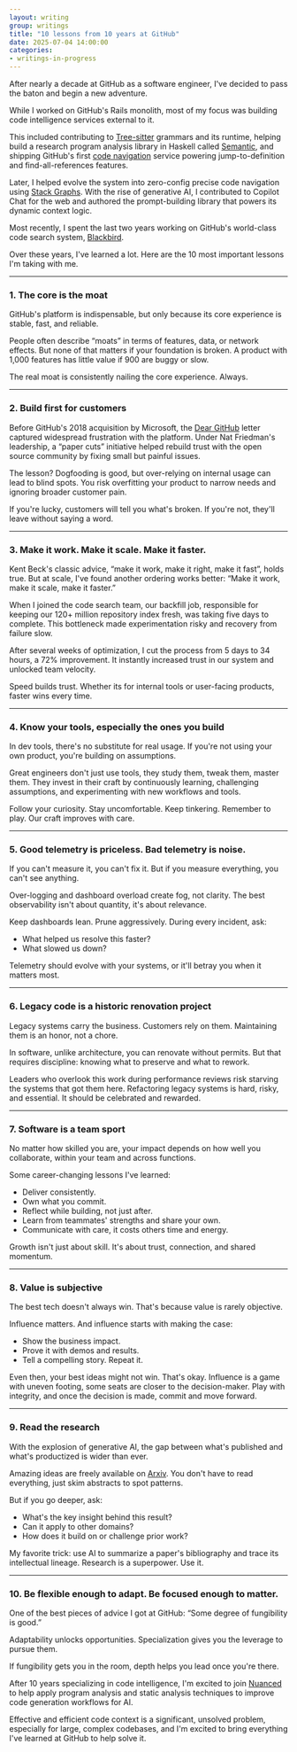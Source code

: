 ```yaml
---
layout: writing
group: writings
title: "10 lessons from 10 years at GitHub"
date: 2025-07-04 14:00:00
categories:
- writings-in-progress
---
```


After nearly a decade at GitHub as a software engineer, I've decided to pass the baton and begin a new adventure.

While I worked on GitHub's Rails monolith, most of my focus was building code intelligence services external to it.

This included contributing to <a href="https://tree-sitter.github.io/tree-sitter/">Tree-sitter</a> grammars and its runtime, helping build a research program analysis library in Haskell called <a href="https://github.com/github/semantic">Semantic</a>, and shipping GitHub's first <a href="https://docs.github.com/en/repositories/working-with-files/using-files/navigating-code-on-github">code navigation</a> service powering jump-to-definition and find-all-references features.

Later, I helped evolve the system into zero-config precise code navigation using <a href="https://github.com/github/stack-graphs">Stack Graphs</a>. With the rise of generative AI, I contributed to Copilot Chat for the web and authored the prompt-building library that powers its dynamic context logic.

Most recently, I spent the last two years working on GitHub's world-class code search system, <a href="https://github.blog/engineering/architecture-optimization/the-technology-behind-githubs-new-code-search/">Blackbird</a>.

Over these years, I've learned a lot. Here are the 10 most important lessons I'm taking with me.

---

### 1. The core is the moat

GitHub's platform is indispensable, but only because its core experience is stable, fast, and reliable.

People often describe “moats” in terms of features, data, or network effects. But none of that matters if your foundation is broken. A product with 1,000 features has little value if 900 are buggy or slow.

The real moat is consistently nailing the core experience. Always.

---

### 2. Build first for customers

Before GitHub's 2018 acquisition by Microsoft, the [Dear GitHub](https://github.com/dear-github/dear-github) letter captured widespread frustration with the platform. Under Nat Friedman's leadership, a “paper cuts” initiative helped rebuild trust with the open source community by fixing small but painful issues.

The lesson? Dogfooding is good, but over-relying on internal usage can lead to blind spots. You risk overfitting your product to narrow needs and ignoring broader customer pain.

If you're lucky, customers will tell you what's broken. If you're not, they'll leave without saying a word.

---

### 3. Make it work. Make it scale. Make it faster.

Kent Beck's classic advice, “make it work, make it right, make it fast”, holds true. But at scale, I've found another ordering works better: “Make it work, make it scale, make it faster.”

When I joined the code search team, our backfill job, responsible for keeping our 120+ million repository index fresh, was taking five days to complete. This bottleneck made experimentation risky and recovery from failure slow.

After several weeks of optimization, I cut the process from 5 days to 34 hours, a 72% improvement. It instantly increased trust in our system and unlocked team velocity.

Speed builds trust. Whether its for internal tools or user-facing products, faster wins every time.

---

### 4. Know your tools, especially the ones you build

In dev tools, there's no substitute for real usage. If you're not using your own product, you're building on assumptions.

Great engineers don't just use tools, they study them, tweak them, master them. They invest in their craft by continuously learning, challenging assumptions, and experimenting with new workflows and tools.

Follow your curiosity. Stay uncomfortable. Keep tinkering. Remember to play. Our craft improves with care.

---

### 5. Good telemetry is priceless. Bad telemetry is noise.

If you can't measure it, you can't fix it. But if you measure everything, you can't see anything.

Over-logging and dashboard overload create fog, not clarity. The best observability isn't about quantity, it's about relevance.

Keep dashboards lean. Prune aggressively. During every incident, ask:

- What helped us resolve this faster?
- What slowed us down?

Telemetry should evolve with your systems, or it'll betray you when it matters most.

---

### 6. Legacy code is a historic renovation project

Legacy systems carry the business. Customers rely on them. Maintaining them is an honor, not a chore.

In software, unlike architecture, you can renovate without permits. But that requires discipline: knowing what to preserve and what to rework.

Leaders who overlook this work during performance reviews risk starving the systems that got them here. Refactoring legacy systems is hard, risky, and essential. It should be celebrated and rewarded.

---

### 7. Software is a team sport

No matter how skilled you are, your impact depends on how well you collaborate, within your team and across functions.

Some career-changing lessons I've learned:

- Deliver consistently.
- Own what you commit.
- Reflect while building, not just after.
- Learn from teammates' strengths and share your own.
- Communicate with care, it costs others time and energy.

Growth isn't just about skill. It's about trust, connection, and shared momentum.

---

### 8. Value is subjective

The best tech doesn't always win. That's because value is rarely objective.

Influence matters. And influence starts with making the case:
- Show the business impact.
- Prove it with demos and results.
- Tell a compelling story. Repeat it.

Even then, your best ideas might not win. That's okay. Influence is a game with uneven footing, some seats are closer to the decision-maker. Play with integrity, and once the decision is made, commit and move forward.

---

### 9. Read the research

With the explosion of generative AI, the gap between what's published and what's productized is wider than ever.

Amazing ideas are freely available on <a href="https://arxiv.org">Arxiv</a>. You don't have to read everything, just skim abstracts to spot patterns.

But if you go deeper, ask:
- What's the key insight behind this result?
- Can it apply to other domains?
- How does it build on or challenge prior work?

My favorite trick: use AI to summarize a paper's bibliography and trace its intellectual lineage. Research is a superpower. Use it.

---

### 10. Be flexible enough to adapt. Be focused enough to matter.

One of the best pieces of advice I got at GitHub: “Some degree of fungibility is good.”

Adaptability unlocks opportunities. Specialization gives you the leverage to pursue them.

If fungibility gets you in the room, depth helps you lead once you're there.

After 10 years specializing in code intelligence, I'm excited to join <a href="https://nuanced.dev">Nuanced</a> to help apply program analysis and static analysis techniques to improve code generation workflows for AI.

Effective and efficient code context is a significant, unsolved problem, especially for large, complex codebases, and I'm excited to bring everything I've learned at GitHub to help solve it.
